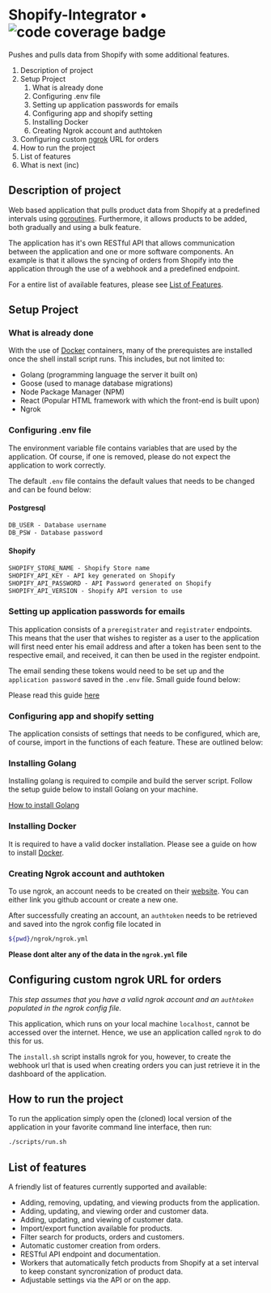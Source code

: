 # Shopify-Integrator  • ![code coverage badge][def]

Pushes and pulls data from Shopify with some additional features.

1. Description of project
2. Setup Project
   1. What is already done
   2. Configuring .env file
   3. Setting up application passwords for emails
   4. Configuring app and shopify setting
   5. Installing Docker
   6. Creating Ngrok account and authtoken
3. Configuring custom [ngrok](https://ngrok.com/) URL for orders
4. How to run the project
5. List of features
6. What is next (inc)

## Description of project

Web based application that pulls product data from Shopify at a predefined intervals using [goroutines](https://go.dev/tour/concurrency/1). Furthermore, it allows products to be added, both gradually and using a bulk feature.

The application has it's own RESTful API that allows communication between the application and one or more software components. An example is that it allows the syncing of orders from Shopify into the application through the use of a webhook and a predefined endpoint.

For a entire list of available features, please see [List of Features]().

## Setup Project

### What is already done

With the use of [Docker](https://www.docker.com/) containers, many of the prerequistes are installed once the shell install script runs. This includes, but not limited to:

- Golang (programming language the server it built on)
- Goose (used to manage database migrations)
- Node Package Manager (NPM)
- React (Popular HTML framework with which the front-end is built upon)
- Ngrok

### Configuring .env file

The environment variable file contains variables that are used by the application. Of course, if one is removed, please do not expect the application to work correctly.

The default `.env` file contains the default values that needs to be changed and can be found below:

#### Postgresql

```txt
DB_USER - Database username
DB_PSW - Database password
```

#### Shopify

```txt
SHOPIFY_STORE_NAME - Shopify Store name
SHOPIFY_API_KEY - API key generated on Shopify
SHOPIFY_API_PASSWORD - API Password generated on Shopify
SHOPIFY_API_VERSION - Shopify API version to use
```

### Setting up application passwords for emails

This application consists of a `preregistrater` and `registrater` endpoints. This means that the user that wishes to register as a user to the application will first need enter his email address and after a token has been sent to the respective email, and received, it can then be used in the register endpoint.

The email sending these tokens would need to be set up and the `application password` saved in the `.env` file. Small guide found below:

Please read this guide [here](https://support.google.com/mail/answer/185833?hl=en)

### Configuring app and shopify setting

The application consists of settings that needs to be configured, which are, of course, import in the functions of each feature. These are outlined below:

### Installing Golang

Installing golang is required to compile and build the server script. Follow the setup guide below to install Golang on your machine.

[How to install Golang](https://go.dev/doc/install)

### Installing Docker

It is required to have a valid docker installation. Please see a guide on how to install [Docker](https://www.docker.com/).

### Creating Ngrok account and authtoken

To use ngrok, an account needs to be created on their [website](https://dashboard.ngrok.com). You can either link you github account or create a new one.

After successfully creating an account, an `authtoken` needs to be retrieved and saved into the ngrok config file located in

```bash
${pwd}/ngrok/ngrok.yml
```

**Please dont alter any of the data in the `ngrok.yml` file**

## Configuring custom ngrok URL for orders

_This step assumes that you have a valid ngrok account and an `authtoken` populated in the ngrok config file._

This application, which runs on your local machine `localhost`, cannot be accessed over the internet. Hence, we use an
application called `ngrok` to do this for us.

The `install.sh` script installs ngrok for you, however, to create the webhook url that is used when creating orders
you can just retrieve it in the dashboard of the application.

## How to run the project

To run the application simply open the (cloned) local version of the application in your favorite command line interface, then run:

```bash
./scripts/run.sh
```

## List of features

A friendly list of features currently supported and available:

- Adding, removing, updating, and viewing products from the application.
- Adding, updating, and viewing order and customer data.
- Adding, updating, and viewing of customer data.
- Import/export function available for products.
- Filter search for products, orders and customers.
- Automatic customer creation from orders.
- RESTful API endpoint and documentation.
- Workers that automatically fetch products from Shopify at a set interval to keep constant syncronization of product data.
- Adjustable settings via the API or on the app.

[def]: https://github.com/keenan-faure/learn-cicd-starter/actions/workflows/ci.yml/badge.svg
